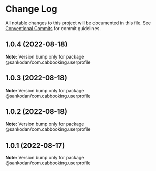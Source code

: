 # Change Log

All notable changes to this project will be documented in this file.
See [Conventional Commits](https://conventionalcommits.org) for commit guidelines.

## 1.0.4 (2022-08-18)

**Note:** Version bump only for package @sankodan/com.cabbooking.userprofile





## 1.0.3 (2022-08-18)

**Note:** Version bump only for package @sankodan/com.cabbooking.userprofile





## 1.0.2 (2022-08-18)

**Note:** Version bump only for package @sankodan/com.cabbooking.userprofile





## 1.0.1 (2022-08-17)

**Note:** Version bump only for package @sankodan/com.cabbooking.userprofile
